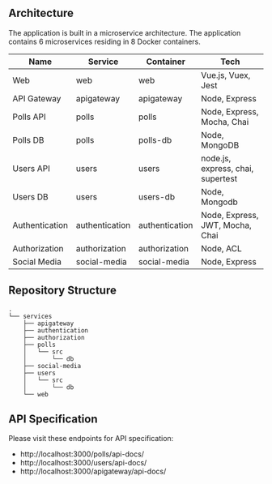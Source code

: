 ## Architecture

The application is built in a microservice architecture. The application contains 6 microservices residing in 8 Docker containers. 

|		Name      | Service   |Container   |  Tech     |
|   -------------   |  -----------  |  -------|-----------------|
| Web| web            |web            | Vue.js, Vuex, Jest |
|API Gateway       |apigateway|apigateway| Node, Express |
|Polls API          |polls        |polls            | Node, Express, Mocha, Chai |
|Polls DB       | polls |polls-db| Node, MongoDB |
|  Users API       |users|  users| node.js, express, chai, supertest |
|Users DB      |users|users-db| Node, Mongodb |
|Authentication     |authentication|authentication| Node,  Express, JWT, Mocha, Chai |
| Authorization   | authorization  | authorization | Node, ACL  | 
|Social Media       |social-media| social-media | Node, Express |

## Repository Structure 
```
.
└── services
    ├── apigateway
    ├── authentication
    ├── authorization
    ├── polls
    │   └── src
    │       └── db
    ├── social-media
    ├── users
    │   └── src
    │       └── db
    └── web
```

## API Specification

Please visit these endpoints for API specification:
*  http://localhost:3000/polls/api-docs/
*  http://localhost:3000/users/api-docs/
*  http://localhost:3000/apigateway/api-docs/